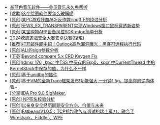 + [某蓝色音乐软件——会员音乐永久免费听](https://bbs.kanxue.com/thread-285062.htm)
+ [[求助]这个绘图软件要怎么破解呢](https://bbs.kanxue.com/thread-285422.htm)
+ [[原创]某PC游戏残血ACE反作弊ring3下的绕过分析](https://bbs.kanxue.com/thread-284667.htm)
+ [[原创]无WS_EX_TRANSPARENT实现Windows窗口鼠标穿透新姿势](https://bbs.kanxue.com/thread-285470.htm)
+ [[原创]某宝购物APP设备风控SDK-mtop简单分析](https://bbs.kanxue.com/thread-284241.htm)
+ [2024騰訊遊戲安全大賽安卓決賽(復現)](https://bbs.kanxue.com/thread-285382.htm)
+ [[推荐]打开邮件即中招！Outlook高危漏洞曝光：黑客可远程执行代码](https://bbs.kanxue.com/thread-285469.htm)
+ [[原创]ALI的sign参数分析](https://bbs.kanxue.com/thread-284292.htm)
+ [[下载]Beyond compare 5.x CRD Keygen Fix](https://bbs.kanxue.com/thread-285468.htm)
+ [[原创]rdmsr 176,_kpcr 中TSS 中保存的Esp0，kpcr 中CurrentThread 中的KernelStack中保存的值，为什么不一样](https://bbs.kanxue.com/thread-285467.htm)
+ [[原创]基于unidbg的插件](https://bbs.kanxue.com/thread-285136.htm)
+ [[原创]基于VM的全新Trace框架发布!功能强大,一分钟1.5g，提高你的逆向体验~](https://bbs.kanxue.com/thread-285471.htm)
+ [[分享]IDA Pro 9.0 SigMaker.](https://bbs.kanxue.com/thread-282836.htm)
+ [[原创] NP签名校验分析](https://bbs.kanxue.com/thread-285472.htm)
+ [[原创]以亲身安全经历聊聊安全方向、价值与未来](https://bbs.kanxue.com/thread-285407.htm)
+ [[原创]FatbeansV1.0.5：TCP抓包改包与调试的瑞士军刀，融合了Wireshark、Fiddler、WPE](https://bbs.kanxue.com/thread-284571.htm)
